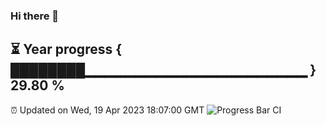 ### Hi there 👋
⏳ Year progress { ████████▁▁▁▁▁▁▁▁▁▁▁▁▁▁▁▁▁▁▁▁▁▁ } 29.80 %
---
⏰ Updated on Wed, 19 Apr 2023 18:07:00 GMT
![Progress Bar CI](https://github.com/Moyi321/Moyi321/workflows/Progress%20Bar%20CI/badge.svg)
